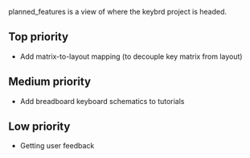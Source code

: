 planned_features is a view of where the keybrd project is headed.

Top priority
------------
* Add matrix-to-layout mapping (to decouple key matrix from layout)

Medium priority
---------------
* Add breadboard keyboard schematics to tutorials

Low priority
------------
* Getting user feedback
